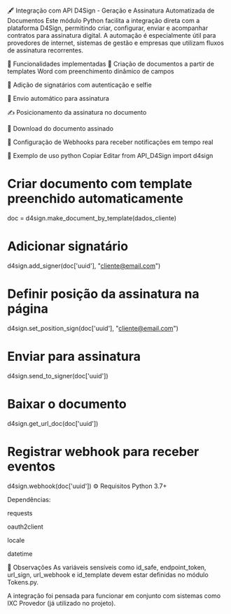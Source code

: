 🖋️ Integração com API D4Sign - Geração e Assinatura Automatizada de Documentos
Este módulo Python facilita a integração direta com a plataforma D4Sign, permitindo criar, configurar, enviar e acompanhar contratos para assinatura digital. A automação é especialmente útil para provedores de internet, sistemas de gestão e empresas que utilizam fluxos de assinatura recorrentes.

🔧 Funcionalidades implementadas
📄 Criação de documentos a partir de templates Word com preenchimento dinâmico de campos

👥 Adição de signatários com autenticação e selfie

📩 Envio automático para assinatura

✍️ Posicionamento da assinatura no documento

🔗 Download do documento assinado

🔔 Configuração de Webhooks para receber notificações em tempo real

🚀 Exemplo de uso
python
Copiar
Editar
from API_D4Sign import d4sign

# Criar documento com template preenchido automaticamente
doc = d4sign.make_document_by_template(dados_cliente)

# Adicionar signatário
d4sign.add_signer(doc['uuid'], "cliente@email.com")

# Definir posição da assinatura na página
d4sign.set_position_sign(doc['uuid'], "cliente@email.com")

# Enviar para assinatura
d4sign.send_to_signer(doc['uuid'])

# Baixar o documento
d4sign.get_url_doc(doc['uuid'])

# Registrar webhook para receber eventos
d4sign.webhook(doc['uuid'])
⚙️ Requisitos
Python 3.7+

Dependências:

requests

oauth2client

locale

datetime

🔐 Observações
As variáveis sensíveis como id_safe, endpoint_token, url_sign, url_webhook e id_template devem estar definidas no módulo Tokens.py.

A integração foi pensada para funcionar em conjunto com sistemas como IXC Provedor (já utilizado no projeto).
